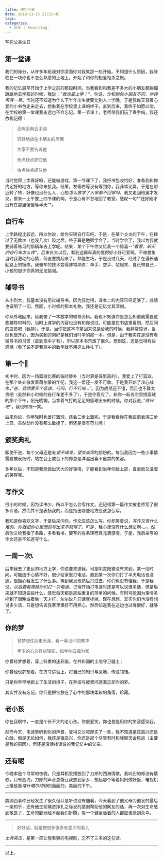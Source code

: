 ```yaml
---
title: 那年今日
date: 2019-11-15 23:52:45
tags:
categories:
  - 记录 | Recording'
---
```

写在父亲生日
<!-- more -->

## 第一堂课

我们的缘分，从许多年前我对你哭而你对我笑那一刻开始。不知道什么原因，我降临在一块你也不怎么熟悉的土地上，开始了和你的相爱相杀之旅。

我的记忆最早开始于上学之前的那段时间。当我看到和我差不多大的小朋友都蹦蹦跳跳地去学校的时候，我说：*”我也要上学！“*。你说，*你和别的小朋友不同，你得再等一等*。当时还不知道为什么下半年出生就要比别人上学晚。于是我每天背着心爱的小书包走来走去，想象我在学校里上课的样子。直到后来，我终于如愿以偿，在学校的第一堂课我永远也不会忘记。第一节课上，老师带我们玩了丢手绢，我还依稀记得：

>丢啊丢啊丢手绢
>
>轻轻地放在小朋友的后面
>
>大家不要告诉他
>
>快点快点抓住他
>
>快点快点抓住他

当时觉得上学真好呀，还能做游戏。第一节课下了，我把书包收拾好，准备到和你约定好的地方，等你来接我。结果，左等右等没有等到你，我非常诧异。于是在附近转了转，好像也没什么人，心想*怎么放学了大家都不回家吗*。我又走回班里才发现，原来一上午要上四节课的啊。于是心有不甘地回了教室，感叹一句*”还好刚才没有在那里傻傻等半天“*。



## 自行车

上学路程比较远，所以你说，给你买辆自行车吧。于是，在某个炎炎的下午，在摔过了无数次（也没几次）跤之后，终于算是勉强学会了。当时学会了，我以为我就要骑着练习的那辆车去上学呢。结果，某个下午你又给我一个惊喜--*”看看，新买的自行车怎么样“*。后来长大以后，看到这辆车真的觉得好小好可爱啊。不难想象当时我激动的心情，简直要跳起来了。熟能生巧，于是没过几天，经过了在漫长通勤路上的锤炼，我骑车的技术变得非常熟练：单手、空手、站起来、自己带自己...小孩的胆子你真的无法揣测。



## 辅导书

从小到大，我基本没有用过辅导书，因为我觉得，课本上的内容已经足够了，成绩也证明了一切。然而，小时候的那本礼物，我还是记忆尤其深刻。

你从外地回来，给我带了一本数学的辅导资料。我也不知道你是怎么知道我需要这些辅导材料的，当时上课学的内容也没有和你说过。可能是在书店里看到，然后问的店员吧（我猜）。于是，当你把这本书拿回来说是给我的时候，我非常惊讶，当然也很开心，因为买到的刚好是我们当时学的那一本。但是，由于我实在是没有看辅导书的习惯（直到高中才有），所以那本书荒废了很久。想到这，还是觉得有些遗憾（看了说不定我高中的数学就不用这么挣扎了）。



## 第一个🏀

初中时，因为一场篮球比赛的临时替补（当时算是班里高的），我爱上了打篮球。在那个处处散发着荷尔蒙的年纪，我这一爱还一发不可收。于是我开始了攻心战术，*”爸，我想要买个篮球，行吗，行不行嘛...“*。因为成绩还不错，而且也不算太贵吧（虽然和小时候的自行车差不多了），于是你答应了。和你一起去店里挑篮球的那个下午，阳光明媚。当拿着气打的足足的篮球出来的时候，你对我说，*”高兴吧“*，我也嘿嘿一笑。

后来你说，你年轻时也爱打篮球，还会三步上篮呢。于是我看你在我面前表演三步上篮，虽然动作没有那么敏捷了，但还是很有范儿呢！



## 颁奖典礼

即使不说，每个父母还是有*望子成龙，望女成凤*的期盼的。每当我因为一些小事情需要被表扬时，站在台上或台下的你总是洋溢出喜不自禁的笑容。

多年以后，不知道我能做出天大的好事情，才能看到当年你脸上那，自豪而又温暖的笑容呢。



## 写作文

很小的时候，因为读书少，所以不怎么会写作文。还记得第一篇作文被老师写了很多评语，然而并不是表扬我的，而是指出哪些地方应该怎么写。

我知道你喜欢文字，于是后来问你，作文应该怎么写。你却笑着说，*写作文有什么难的，你就把你心里想的写出来不就得了*。可是，我心里没有什么想法啊-\_-。然后你又给我指了条路，多看看书，要写的有条理而且充满感情。于是，我后来写的作文还是不知道写什么。



## 一周一次📞

后来我去了更远的地方上学，你说要来送我，可是阴差阳错没有来到。某一段时间，可能由于心情不好，很少给家里打电话，直到某一次你们打了半天电话也没通，很担心我发生了什么事。等到我发现然后打过去，你们也没有怪我。于是我说，*以后要每周给你们打一次电话*。记得开始打电话时还是可以说很多话，但是后来就不知道说些什么，感觉每天都是那些重复的简单的问候。有时可能因为事情多拖到了很晚或者后一天才打，匆匆说几句话就挂掉。现在想想，其实你们也没有想说多少话，只是想告诉我家里很好不用担心，然后知道我在这边也过得很好，就够了。



## 你的梦

> 曾梦想仗剑走天涯，看一看世间的繁华
>
> 年少的心总有些轻狂，如今你四海为家

你曾经梦想着，穿上抖擞的迷彩服，在共和国的土地守卫疆土；

你曾经也梦想着，在方寸讲台上，将自己的知识与见地，传递领悟。

只是你早早地担上了生活的担子，在奔波与疲累间逐渐忘却你的梦。

其实并没有忘记，你只是把它放在了心中的那块柔软的角落，珍藏。



## 老小孩

你在我眼中，一直是个长不大的老小孩。你很爱笑，你也总能用你的笑容感染我。

然而今天，电话里听到你的声音，变得又沙哑厚实了一些，我不知道是该高兴还是心酸。但是无论如何，我还是很高兴，你还是那个尽管有时和我聊天会尴尬（主要是我的原因），但还是没话找话说的我记忆中的父亲。



## 还有呢

今晚本是个寻常的夜晚，只是耳机里播放到了刀郎的西海情歌，我听到的却没有情歌，只有西海。刀郎的声音总能让我想到家乡，想起那个等着妈妈做好饭，电视机上播放着*喀什噶尔胡杨*的画面的，美丽的下午。

---



魏则西事件已经发生了很久但只是听说没有细看，今天看到了他父母为他发的最后一条知乎，还有他生前痛苦挣扎之际发的感谢帮助他的网友的话，再一次对生命感到敬畏了，生命的脆弱经不起我们折腾，每一个健康活着的人都应该感到荣幸。

---



> 好好活，就是做很多很多有意义的事儿

*士兵突击*，是第一部让我看哭的电视剧，忘不了三多的这句话。

---



以上。




